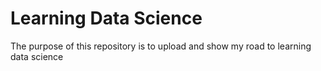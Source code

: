 # Learning Data Science

The purpose of this repository is to upload and show my road to learning data science


